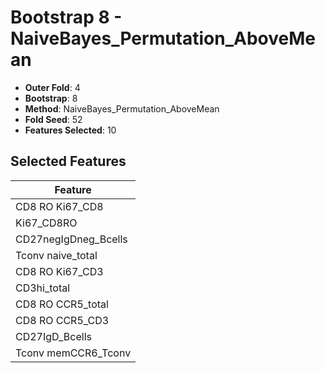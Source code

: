 # Bootstrap 8 - NaiveBayes_Permutation_AboveMean

- **Outer Fold**: 4
- **Bootstrap**: 8
- **Method**: NaiveBayes_Permutation_AboveMean
- **Fold Seed**: 52
- **Features Selected**: 10

## Selected Features

| Feature |
|---------|
| CD8 RO Ki67_CD8 |
| Ki67_CD8RO |
| CD27negIgDneg_Bcells |
| Tconv naive_total |
| CD8  RO Ki67_CD3 |
| CD3hi_total |
| CD8 RO CCR5_total |
| CD8 RO CCR5_CD3 |
| CD27IgD_Bcells |
| Tconv memCCR6_Tconv |
